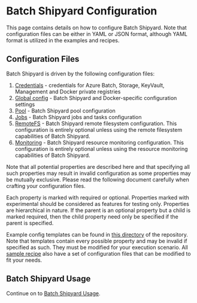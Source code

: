 # Batch Shipyard Configuration
This page contains details on how to configure Batch Shipyard. Note that
configuration files can be either in YAML or JSON format, although YAML
format is utilized in the examples and recipes.

## Configuration Files
Batch Shipyard is driven by the following configuration files:

1. [Credentials](11-batch-shipyard-configuration-credentials.md) -
credentials for Azure Batch, Storage, KeyVault, Management and Docker private
registries
2. [Global config](12-batch-shipyard-configuration-global.md) -
Batch Shipyard and Docker-specific configuration settings
3. [Pool](13-batch-shipyard-configuration-pool.md) -
Batch Shipyard pool configuration
4. [Jobs](14-batch-shipyard-configuration-jobs.md) -
Batch Shipyard jobs and tasks configuration
5. [RemoteFS](15-batch-shipyard-configuration-fs.md) -
Batch Shipyard remote filesystem configuration. This configuration is
entirely optional unless using the remote filesystem capabilities of
Batch Shipyard.
6. [Monitoring](16-batch-shipyard-configuration-monitor.md) -
Batch Shipyard resource monitoring configuration. This configuration is
entirely optional unless using the resource monitoring capabilities of
Batch Shipyard.

Note that all potential properties are described here and that specifying
all such properties may result in invalid configuration as some properties
may be mutually exclusive. Please read the following document carefully when
crafting your configuration files.

Each property is marked with required or optional. Properties marked with
experimental should be considered as features for testing only. Properties
are hierarchical in nature. If the parent is an optional property but a child
is marked required, then the child property need only be specified if the
parent is specified.

Example config templates can be found in
[this directory](https://github.com/Azure/batch-shipyard/tree/master/config_templates)
of the repository. Note that templates contain every possible property and
may be invalid if specified as such. They must be modified for your execution
scenario. All [sample recipe](https://github.com/Azure/batch-shipyard/tree/master/recipes)
also have a set of configuration files that can be modified to fit your needs.

## Batch Shipyard Usage
Continue on to [Batch Shipyard Usage](20-batch-shipyard-usage.md).
